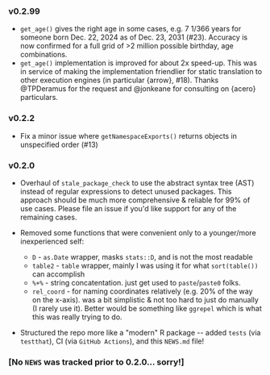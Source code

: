 ### v0.2.99

 * `get_age()` gives the right age in some cases, e.g. 7 1/366 years for someone born Dec. 22, 2024 as of Dec. 23, 2031 (#23). Accuracy is now confirmed for a full grid of >2 million possible birthday, age combinations.
 * `get_age()` implementation is improved for about 2x speed-up. This was in service of making the implementation friendlier for static translation to other execution engines (in particular {arrow}, #18). Thanks @TPDeramus for the request and @jonkeane for consulting on {acero} particulars.

### v0.2.2

 * Fix a minor issue where `getNamespaceExports()` returns objects in unspecified order (#13)

### v0.2.0

 * Overhaul of `stale_package_check` to use the abstract syntax tree (AST) instead of regular expressions to detect unused packages. This approach should be much more comprehensive & reliable for 99% of use cases. Please file an issue if you'd like support for any of the remaining cases.
 
 * Removed some functions that were convenient only to a younger/more inexperienced self:
   + `D` - `as.Date` wrapper, masks `stats::D`, and is not the most readable
   + `table2` - `table` wrapper, mainly I was using it for what `sort(table())` can accomplish
   + `%+%` - string concatentation. just get used to `paste`/`paste0` folks.
   + `rel_coord` - for naming coordinates relatively (e.g. 20% of the way on the x-axis). was a bit simplistic & not too hard to just do manually (I rarely use it). Better would be something like `ggrepel` which is what this was really trying to do.
 
 * Structured the repo more like a "modern" R package -- added `tests` (via `testthat`), CI (via `GitHub Actions`), and this `NEWS.md` file!

### [No `NEWS` was tracked prior to 0.2.0... sorry!]
